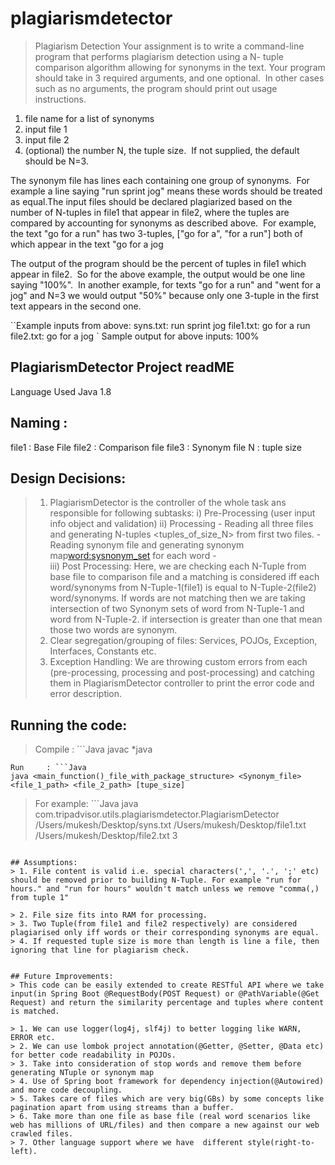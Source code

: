 # plagiarismdetector

> Plagiarism Detection
Your assignment is to write a command-line program that performs plagiarism detection using a N- tuple comparison algorithm allowing for synonyms in the text. Your program should take in 3 required arguments, and one optional.  In other cases such as no arguments, the program should print out usage instructions.

1. file name for a list of synonyms
2. input file 1
3. input file 2
4. (optional) the number N, the tuple size.  If not supplied, the default should be N=3.

The synonym file has lines each containing one group of synonyms.  For example a line saying &quot;run sprint jog&quot; means these words should be treated as equal.The input files should be declared plagiarized based on the number of N-tuples in file1 that appear in
file2, where the tuples are compared by accounting for synonyms as described above.  For example, the text &quot;go for a run&quot; has two 3-tuples, [&quot;go for a&quot;, &quot;for a run&quot;] both of which appear in the text &quot;go for a jog

The output of the program should be the percent of tuples in file1 which appear in file2.  So for the above example, the output would be one line saying &quot;100%&quot;.  In another example, for texts &quot;go for a run&quot; and &quot;went for a jog&quot; and N=3 we would output &quot;50%&quot; because only one 3-tuple in the first text appears in the second one.

``Example inputs from above:
syns.txt: run sprint jog
file1.txt: go for a run
file2.txt: go for a jog `
Sample output for above inputs:
  100%

## PlagiarismDetector Project readME

Language Used Java 1.8

## Naming : 
file1 : Base File
file2 : Comparison file
file3 : Synonym file
N     : tuple size

## Design Decisions:
> 1. PlagiarismDetector is the controller of the whole task ans responsible for following subtasks:
	i)  Pre-Processing (user input info object and validation)
	ii) Processing 
		- Reading all three files and generating N-tuples <tuples_of_size_N> from first two files.
		- Reading synonym file and generating synonym map<word:sysnonym_set> for each word
		-  
	iii) Post Processing: Here, we are checking each N-Tuple from base file to comparison file and a matching is considered iff each word/synonyms from N-Tuple-1(file1) is equal to N-Tuple-2(file2) word/synonyms. If words are not matching then we are taking intersection of two Synonym sets of word from N-Tuple-1 and word from N-Tuple-2. if intersection is greater than one that mean those two words are synonym. 
> 2. Clear segregation/grouping of files: Services, POJOs, Exception, Interfaces, Constants etc.
> 3. Exception Handling: We are throwing custom errors from each (pre-processing, processing and post-processing) and catching them in PlagiarismDetector controller to print the error code and error description. 

## Running the code:

> Compile : ```Java 
javac *java 
``` or Ctrl + B(Win) or Command + B (Mac OS)  
Run     : ```Java
java <main_function()_file_with_package_structure> <Synonym_file> <file_1_path> <file_2_path> [tupe_size]
```
 

> For example: ```Java
java com.tripadvisor.utils.plagiarismdetector.PlagiarismDetector /Users/mukesh/Desktop/syns.txt /Users/mukesh/Desktop/file1.txt  /Users/mukesh/Desktop/file2.txt 3
```

## Assumptions:
> 1. File content is valid i.e. special characters(',', '.', ';' etc) should be removed prior to building N-Tuple. For example "run for hours." and "run for hours" wouldn't match unless we remove "comma(,) from tuple 1"

> 2. File size fits into RAM for processing.
> 3. Two Tuple(from file1 and file2 respectively) are considered plagiarised only iff words or their corresponding synonyms are equal. 
> 4. If requested tuple size is more than length is line a file, then ignoring that line for plagiarism check.


## Future Improvements: 
> This code can be easily extended to create RESTful API where we take input(in Spring Boot @RequestBody(POST Request) or @PathVariable(@Get Request) and return the similarity percentage and tuples where content is matched. 

> 1. We can use logger(log4j, slf4j) to better logging like WARN, ERROR etc.
> 2. We can use lombok project annotation(@Getter, @Setter, @Data etc) for better code readability in POJOs.
> 3. Take into consideration of stop words and remove them before generating NTuple or synonym map
> 4. Use of Spring boot framework for dependency injection(@Autowired) and more code decoupling.
> 5. Takes care of files which are very big(GBs) by some concepts like pagination apart from using streams than a buffer.  
> 6. Take more than one file as base file (real word scenarios like web has millions of URL/files) and then compare a new against our web crawled files. 
> 7. Other language support where we have  different style(right-to-left).
